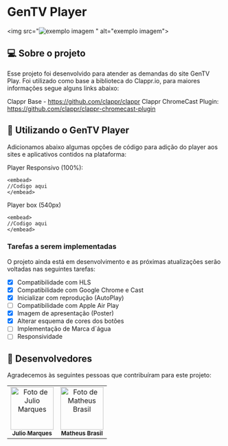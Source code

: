 #  GenTV Player
<img src="<img src="https://i.ibb.co/MnqJSrx/previewgentv.png" alt="exemplo imagem">
" alt="exemplo imagem">

##  💻 Sobre o projeto
Esse projeto foi desenvolvido para atender as demandas do site GenTV Play. Foi utilizado como base a biblioteca do Clappr.io, para maiores informações segue alguns links abaixo:

Clappr Base - https://github.com/clappr/clappr
Clappr ChromeCast Plugin: https://github.com/clappr/clappr-chromecast-plugin

##  🚀 Utilizando o GenTV Player
Adicionamos abaixo algumas opções de código para adição do player aos sites e aplicativos contidos na plataforma:

Player Responsivo (100%):
```
<embead>
//Codigo aqui
</embead>
```

Player box (540px)
```
<embead>
//Codigo aqui
</embead>
```

###  Tarefas a serem implementadas
O projeto ainda está em desenvolvimento e as próximas atualizações serão voltadas nas seguintes tarefas:
- [x] Compatibilidade com HLS
- [x] Compatibilidade com Google Chrome e Cast
- [x] Inicializar com reprodução (AutoPlay)
- [ ] Compatibilidade com Apple Air Play
- [x] Imagem de apresentação (Poster)
- [x] Alterar esquema de cores dos botões
- [ ] Implementação de Marca d´água
- [ ] Responsividade

##  🤝 Desenvolvedores
Agradecemos às seguintes pessoas que contribuíram para este projeto:
<table>
  <tr>
    <td align="center">
      <a href="#">
        <img src="https://avatars3.githubusercontent.com/u/31936044" width="100px;" alt="Foto de Julio Marques"/><br>
        <sub>
          <b>Julio Marques</b>
        </sub>
      </a>
    </td>
    <td align="center">
      <a href="#">
        <img src="https://avatars3.githubusercontent.com/u/31936044" width="100px;" alt="Foto de Matheus Brasil"/><br>
        <sub>
          <b>Matheus Brasil</b>
        </sub>
      </a>
    </td>

  </tr>
</table>
